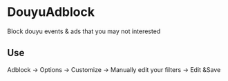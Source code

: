 # DouyuAdblock
Block douyu events &amp; ads that you may not interested

## Use

Adblock -> Options -> Customize -> Manually edit your filters -> Edit &Save
